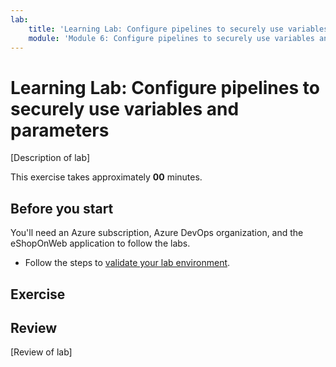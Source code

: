 ```yaml
---
lab:
    title: 'Learning Lab: Configure pipelines to securely use variables and parameters'
    module: 'Module 6: Configure pipelines to securely use variables and parameters'
---
```


# Learning Lab: Configure pipelines to securely use variables and parameters

[Description of lab]

This exercise takes approximately **00** minutes.

## Before you start

You'll need an Azure subscription, Azure DevOps organization, and the eShopOnWeb application to follow the labs.

- Follow the steps to [validate your lab environment](Instructions\implement-security-through-pipeline-using-devops\APL1001_M00_Validate_Lab_Environment.md).

## Exercise

## Review

[Review of lab]
